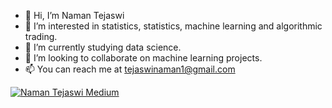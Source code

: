 - 👋 Hi, I’m Naman Tejaswi
- 👀 I’m interested in statistics, statistics, machine learning and algorithmic trading.
- 🌱 I’m currently studying data science.
- 💞️ I’m looking to collaborate on machine learning projects.
- 📫 You can reach me at tejaswinaman1@gmail.com 




[![Naman Tejaswi Medium](https://mediumblog-cards.vercel.app/getMediumBlogs?username=NamanTejaswi_13843)](https://medium.com/@NamanTejaswi_13843)





<!---
namantejaswi/namantejaswi is a ✨ special ✨ repository because its `README.md` (this file) appears on your GitHub profile.
You can click the Preview link to take a look at your changes.
--->

